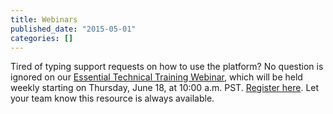 ```yaml
---
title: Webinars
published_date: "2015-05-01"
categories: []
---
```

Tired of typing support requests on how to use the platform? No question is ignored on our [Essential Technical Training Webinar](https://pantheon.io/pantheon-essential-training), which will be held weekly starting on Thursday, June 18, at 10:00 a.m. PST. [Register here](https://pantheon.io/essential-developer-training). Let your team know this resource is always available.
